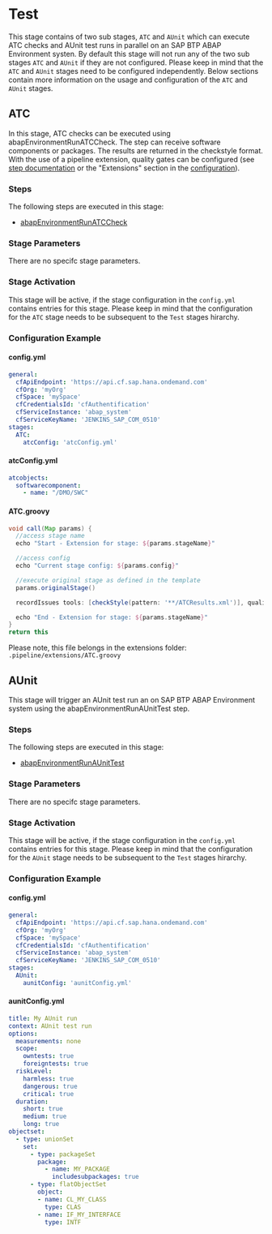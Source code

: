 # Test

This stage contains of two sub stages, `ATC` and `AUnit` which can execute ATC checks and AUnit test runs in parallel on an SAP BTP ABAP Environment systen.
By default this stage will not run any of the two sub stages `ATC` and `AUnit` if they are not configured. Please keep in mind that the `ATC` and `AUnit` stages need to be configured independently.
Below sections contain more information on the usage and configuration of the `ATC` and `AUnit` stages.

## ATC

In this stage, ATC checks can be executed using abapEnvironmentRunATCCheck. The step can receive software components or packages. The results are returned in the checkstyle format. With the use of a pipeline extension, quality gates can be configured (see [step documentation](https://sap.github.io/jenkins-library/steps/abapEnvironmentRunATCCheck/) or the "Extensions" section in the [configuration](../configuration.md)).

### Steps

The following steps are executed in this stage:

- [abapEnvironmentRunATCCheck](../../../steps/abapEnvironmentRunATCCheck.md)

### Stage Parameters

There are no specifc stage parameters.

### Stage Activation

This stage will be active, if the stage configuration in the `config.yml` contains entries for this stage.
Please keep in mind that the configuration for the `ATC` stage needs to be subsequent to the `Test` stages hirarchy.

### Configuration Example

#### config.yml

```yaml
general:
  cfApiEndpoint: 'https://api.cf.sap.hana.ondemand.com'
  cfOrg: 'myOrg'
  cfSpace: 'mySpace'
  cfCredentialsId: 'cfAuthentification'
  cfServiceInstance: 'abap_system'
  cfServiceKeyName: 'JENKINS_SAP_COM_0510'
stages:
  ATC:
    atcConfig: 'atcConfig.yml'
```

#### atcConfig.yml

```yaml
atcobjects:
  softwarecomponent:
    - name: "/DMO/SWC"
```

#### ATC.groovy

```groovy
void call(Map params) {
  //access stage name
  echo "Start - Extension for stage: ${params.stageName}"

  //access config
  echo "Current stage config: ${params.config}"

  //execute original stage as defined in the template
  params.originalStage()

  recordIssues tools: [checkStyle(pattern: '**/ATCResults.xml')], qualityGates: [[threshold: 1, type: 'TOTAL', unstable: true]]

  echo "End - Extension for stage: ${params.stageName}"
}
return this
```

Please note, this file belongs in the extensions folder: `.pipeline/extensions/ATC.groovy`

## AUnit

This stage will trigger an AUnit test run an on SAP BTP ABAP Environment system using the abapEnvironmentRunAUnitTest step.

### Steps

The following steps are executed in this stage:

- [abapEnvironmentRunAUnitTest](../../../steps/abapEnvironmentRunAUnitTest.md)

### Stage Parameters

There are no specifc stage parameters.

### Stage Activation

This stage will be active, if the stage configuration in the `config.yml` contains entries for this stage.
Please keep in mind that the configuration for the `AUnit` stage needs to be subsequent to the `Test` stages hirarchy.

### Configuration Example

#### config.yml

```yaml
general:
  cfApiEndpoint: 'https://api.cf.sap.hana.ondemand.com'
  cfOrg: 'myOrg'
  cfSpace: 'mySpace'
  cfCredentialsId: 'cfAuthentification'
  cfServiceInstance: 'abap_system'
  cfServiceKeyName: 'JENKINS_SAP_COM_0510'
stages:
  AUnit:
    aunitConfig: 'aunitConfig.yml'
```

#### aunitConfig.yml

```yaml
title: My AUnit run
context: AUnit test run
options:
  measurements: none
  scope:
    owntests: true
    foreigntests: true
  riskLevel:
    harmless: true
    dangerous: true
    critical: true
  duration:
    short: true
    medium: true
    long: true
objectset:
  - type: unionSet
    set:
      - type: packageSet
        package:
          - name: MY_PACKAGE
            includesubpackages: true
      - type: flatObjectSet
        object:
        - name: CL_MY_CLASS
          type: CLAS
        - name: IF_MY_INTERFACE
          type: INTF
```
